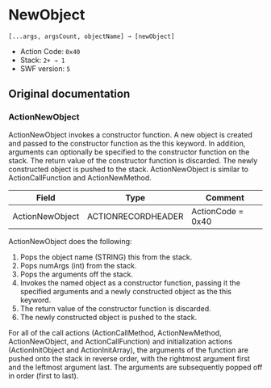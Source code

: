 # NewObject

```
[...args, argsCount, objectName] → [newObject]
```

- Action Code: `0x40`
- Stack: `2+ → 1`
- SWF version: `5`

## Original documentation

### ActionNewObject

ActionNewObject invokes a constructor function. A new object is created and passed to the constructor function
as the this keyword. In addition, arguments can optionally be specified to the constructor function on the stack.
The return value of the constructor function is discarded. The newly constructed object is pushed to the stack.
ActionNewObject is similar to ActionCallFunction and ActionNewMethod.

| Field            | Type               | Comment           |
|------------------|--------------------|-------------------|
| ActionNewObject  | ACTIONRECORDHEADER | ActionCode = 0x40 |

ActionNewObject does the following:
1. Pops the object name (STRING) this from the stack.
2. Pops numArgs (int) from the stack.
3. Pops the arguments off the stack.
4. Invokes the named object as a constructor function, passing it the specified arguments and a newly
   constructed object as the this keyword.
5. The return value of the constructor function is discarded.
6. The newly constructed object is pushed to the stack.

For all of the call actions (ActionCallMethod, ActionNewMethod, ActionNewObject, and ActionCallFunction) and
initialization actions (ActionInitObject and ActionInitArray), the arguments of the function are pushed onto the
stack in reverse order, with the rightmost argument first and the leftmost argument last. The arguments are
subsequently popped off in order (first to last).
